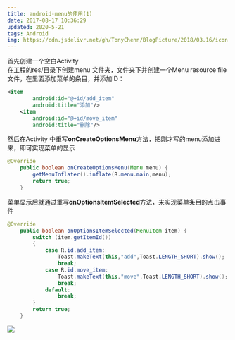 ```yaml
---
title: android-menu的使用(1)
date: 2017-08-17 10:36:29
updated: 2020-5-21
tags: Android
img: https://cdn.jsdelivr.net/gh/TonyChenn/BlogPicture/2018/03.16/icon.jpg
---
```


 首先创建一个空白Activity   
 在工程的res/目录下创建menu 文件夹，文件夹下并创建一个Menu resource file文件，在里面添加菜单的条目，并添加ID：
 
```xml
<item
        android:id="@+id/add_item"
        android:title="添加"/>
    <item
        android:id="@+id/move_item"
        android:title="删除"/>
```
 然后在Activity 中重写**onCreateOptionsMenu**方法，把刚才写的menu添加进来，即可实现菜单的显示
```java
@Override
    public boolean onCreateOptionsMenu(Menu menu) {
        getMenuInflater().inflate(R.menu.main,menu);
        return true;
    }
```
 菜单显示后就通过重写**onOptionsItemSelected**方法，来实现菜单条目的点击事件
```java
@Override
    public boolean onOptionsItemSelected(MenuItem item) {
        switch (item.getItemId())
        {
            case R.id.add_item:
                Toast.makeText(this,"add",Toast.LENGTH_SHORT).show();
                break;
            case R.id.move_item:
                Toast.makeText(this,"move",Toast.LENGTH_SHORT).show();
                break;
            default:
                break;
        }
        return true;
    }
```
![](https://cdn.jsdelivr.net/gh/TonyChenn/BlogPicture/2017/08.17/002.jpg)
   
  